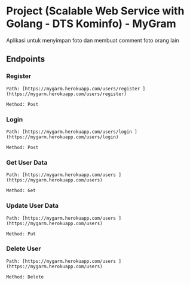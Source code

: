 # Project (Scalable Web Service with Golang - DTS Kominfo) - MyGram
Aplikasi untuk menyimpan foto dan membuat comment foto orang lain

## Endpoints
### Register
```
Path: [https://mygarm.herokuapp.com/users/register ](https://mygarm.herokuapp.com/users/register)

Method: Post
```
### Login
```
Path: [https://mygarm.herokuapp.com/users/login ](https://mygarm.herokuapp.com/users/login)

Method: Post   
```
### Get User Data
```
Path: [https://mygarm.herokuapp.com/users ](https://mygarm.herokuapp.com/users)

Method: Get
```
### Update User Data
```
Path: [https://mygarm.herokuapp.com/users ](https://mygarm.herokuapp.com/users)

Method: Put
```
### Delete User
```
Path: [https://mygarm.herokuapp.com/users ](https://mygarm.herokuapp.com/users)

Method: Delete
```

